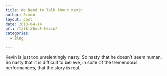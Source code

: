 ```yaml
---
title: We Need to Talk About Kevin
author: Simon
layout: post
date: 2013-04-14
url: /talk-about-kevin/
categories:
  - Blog

---
```

Kevin is just too unrelentingly nasty. So nasty that he doesn’t seem human. So nasty that it is difficult to believe, in spite of the tremendous performances, that the story is real.